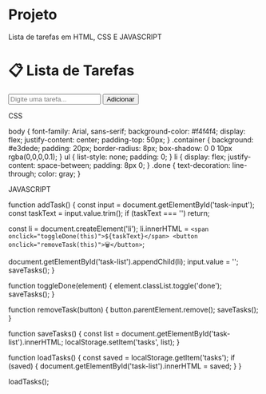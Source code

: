 # Projeto
Lista de tarefas em HTML, CSS E JAVASCRIPT

<!DOCTYPE html>
<html lang="pt-BR">
<head>
  <meta charset="UTF-8" />
  <meta name="viewport" content="width=device-width, initial-scale=1.0" />
  <title>Lista de Tarefas</title>
  <link rel="stylesheet" href="style.css" />
</head>
<body>
  <div class="container">
    <h1>📋 Lista de Tarefas</h1>
    <input id="task-input" type="text" placeholder="Digite uma tarefa..." />
    <button onclick="addTask()">Adicionar</button>
    <ul id="task-list"></ul>
  </div>
  <script src="script.js"></script>
</body>
</html>


CSS

body {
  font-family: Arial, sans-serif;
  background-color: #f4f4f4;
  display: flex;
  justify-content: center;
  padding-top: 50px;
}
.container {
  background: #e3dede;
  padding: 20px;
  border-radius: 8px;
  box-shadow: 0 0 10px rgba(0,0,0,0.1);
}
ul {
  list-style: none;
  padding: 0;
}
li {
  display: flex;
  justify-content: space-between;
  padding: 8px 0;
}
.done {
  text-decoration: line-through;
  color: gray;
}


JAVASCRIPT

function addTask() {
  const input = document.getElementById('task-input');
  const taskText = input.value.trim();
  if (taskText === '') return;

  const li = document.createElement('li');
  li.innerHTML = `
    <span onclick="toggleDone(this)">${taskText}</span>
    <button onclick="removeTask(this)">🗑️</button>
  `;

  document.getElementById('task-list').appendChild(li);
  input.value = '';
  saveTasks();
}

function toggleDone(element) {
  element.classList.toggle('done');
  saveTasks();
}

function removeTask(button) {
  button.parentElement.remove();
  saveTasks();
}

function saveTasks() {
  const list = document.getElementById('task-list').innerHTML;
  localStorage.setItem('tasks', list);
}

function loadTasks() {
  const saved = localStorage.getItem('tasks');
  if (saved) {
    document.getElementById('task-list').innerHTML = saved;
  }
}

loadTasks();

